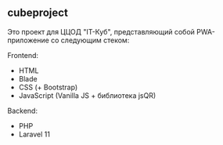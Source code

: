 ## cubeproject

Это проект для ЦЦОД "IT-Куб", представляющий собой PWA-приложение со следующим стеком:


Frontend:

- HTML
- Blade
- CSS (+ Bootstrap)
- JavaScript (Vanilla JS + библиотека jsQR)


Backend:
- PHP
- Laravel 11

